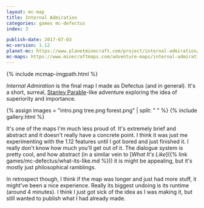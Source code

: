 ```yaml
---
layout: mc-map
title: Internal Admiration
categories: games mc-defectus
index: 3

publish-date: 2017-07-03
mc-version: 1.12
planet-mc: https://www.planetminecraft.com/project/internal-admiration/
mc-maps: https://www.minecraftmaps.com/adventure-maps/internal-admiration
---
```


{% include mcmap-imgpath.html %}

*Internal Admiration* is the final map I made as Defectus (and in general). It's a short, surreal, [Stanley Parable](https://www.stanleyparable.com/)-like adventure exploring the idea of superiority and importance.

{% assign images = "intro.png tree.png forest.png" | split: " " %}
{% include gallery.html %}

It's one of the maps I'm much less proud of. It's extremely brief and abstract and it doesn't really have a concrete point. I think it was just me experimenting with the 1.12 features until I got bored and just finished it. I really don't know how much you'll get out of it. The dialogue system is pretty cool, and how abstract (in a similar vein to [*What It's Like*]({% link games/mc-defectus/what-its-like.md %})) it is might be appealing, but it's mostly just philosophical ramblings.

In retrospect though, I think if the map was longer and just had more stuff, it might've been a nice experience. Really its biggest undoing is its runtime (around 4 minutes). I think I just got sick of the idea as I was making it, but still wanted to publish what I had already made.